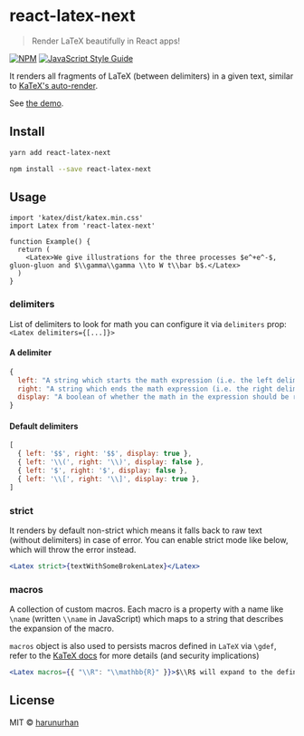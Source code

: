 # react-latex-next

> Render LaTeX beautifully in React apps!

[![NPM](https://img.shields.io/npm/v/react-latex-next.svg)](https://www.npmjs.com/package/react-latex-next) [![JavaScript Style Guide](https://img.shields.io/badge/code_style-standard-brightgreen.svg)](https://standardjs.com)

It renders all fragments of LaTeX (between delimiters) in a given text, similar to [KaTeX's auto-render](https://katex.org/docs/autorender.html).

See [the demo](https://react-latex.netlify.app).

## Install

```bash
yarn add react-latex-next

npm install --save react-latex-next
```

## Usage

```tsx
import 'katex/dist/katex.min.css'
import Latex from 'react-latex-next'

function Example() {
  return (
    <Latex>We give illustrations for the three processes $e^+e^-$, gluon-gluon and $\\gamma\\gamma \\to W t\\bar b$.</Latex>
  )
}
```

### delimiters

List of delimiters to look for math you can configure it via `delimiters` prop: `<Latex delimiters={[...]}>`

#### A delimiter

```js
{
  left: "A string which starts the math expression (i.e. the left delimiter)"
  right: "A string which ends the math expression (i.e. the right delimiter)"
  display: "A boolean of whether the math in the expression should be rendered in display mode or not"
}
```

#### Default delimiters

```js
[
  { left: '$$', right: '$$', display: true },
  { left: '\\(', right: '\\)', display: false },
  { left: '$', right: '$', display: false },
  { left: '\\[', right: '\\]', display: true },
]
```

### strict

It renders by default non-strict which means it falls back to raw text (without delimiters) in case of error.
You can enable strict mode like below, which will throw the error instead.

```jsx
<Latex strict>{textWithSomeBrokenLatex}</Latex>
```

### macros

A collection of custom macros. Each macro is a property with a name like `\name` (written `\\name` in JavaScript) which maps to a string that describes the expansion of the macro.

`macros` object is also used to persists macros defined in `LaTeX` via `\gdef`, refer to the [KaTeX docs](https://katex.org/docs/api.html#persistent-macros) for more details (and security implications)

```jsx
<Latex macros={{ "\\R": "\\mathbb{R}" }}>$\\R$ will expand to the defined macro</Latex>
```

## License

MIT © [harunurhan](https://github.com/harunurhan)
